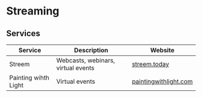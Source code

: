 # Streaming

## Services

| Service              | Description                        | Website                                                    |
| -------------------- | ---------------------------------- | ---------------------------------------------------------- |
| Streem               | Webcasts, webinars, virtual events | [streem.today](https://www.streem.today)                   |
| Painting wihth Light | Virtual events                     | [paintingwithlight.com](https://www.paintingwithlight.com) |
 
